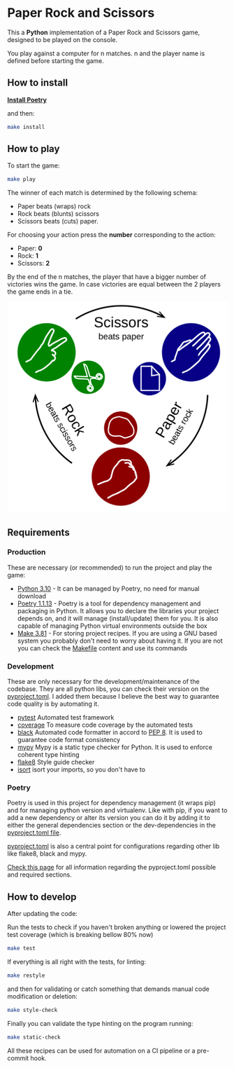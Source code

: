# Paper Rock and Scissors

This a **Python** implementation of a Paper Rock and Scissors game, designed to be played on the console.

You play against a computer for n matches. n and the player name is defined before starting the game.


## How to install

[**Install Poetry**](https://python-poetry.org/docs/)

and then:

```bash
make install
```

## How to play
To start the game:
```bash
make play
```

The winner of each match is determined by the following schema:
* Paper beats (wraps) rock
* Rock beats (blunts) scissors
* Scissors beats (cuts) paper.

For choosing your action press the **number** corresponding to the action:

* Paper: **0**
* Rock: **1**
* Scissors: **2**

By the end of the n matches, the player that have a bigger number of victories wins the game.
In case victories are equal between the 2 players the game ends in a tie.

![img.png](img.png)

## Requirements

### Production
These are necessary (or recommended) to run the project and play the game:

* [Python 3.10](https://www.python.org/downloads/) - It can be managed by Poetry, no need for manual download
* [Poetry 1.1.13](https://python-poetry.org/docs/) - Poetry is a tool for dependency management and packaging in Python. It allows you to declare the libraries your project depends on, and it will manage (install/update) them for you. It is also capable of managing Python virtual environments outside the box
* [Make 3.81](https://www.gnu.org/software/make/) - For storing project recipes. If you are using a GNU based system you probably don't need to worry about having it. If you are not you can check the [Makefile](Makefile) content and use its commands


### Development
These are only necessary for the development/maintenance of the codebase.
They are all python libs, you can check their version on the [pyproject.toml](pyproject.toml).
I added them because I believe the best way to guarantee code quality is by automating it.
* [pytest](https://pypi.org/project/pytest/) Automated test framework
* [coverage](https://pypi.org/project/coverage/) To measure code coverage by the automated tests
* [black](https://pypi.org/project/black/) Automated code formatter in accord to [PEP 8](https://peps.python.org/pep-0008/). It is used to guarantee code format consistency
* [mypy](https://github.com/python/mypy) Mypy is a static type checker for Python. It is used to enforce coherent type hinting
* [flake8](https://pypi.org/project/flake8/) Style guide checker
* [isort](https://pycqa.github.io/isort/) isort your imports, so you don't have to

### Poetry

Poetry is used in this project for dependency management (it wraps pip) and for managing python version and virtualenv.
Like with pip, if you want to add a new dependency or alter its version you can do it by adding it to either the general dependencies section or the dev-dependencies in the [pyproject.toml file](pyproject.toml).

[pyproject.toml](pyproject.toml) is also a central point for configurations regarding other lib like flake8, black and mypy.

[Check this page](https://python-poetry.org/docs/pyproject/) for all information regarding the pyproject.toml possible and required sections.

## How to develop

After updating the code:

Run the tests to check if you haven't broken anything or lowered the project test coverage (which is breaking bellow 80% now)
```bash
make test
```

If everything is all right with the tests, for linting:
```bash
make restyle
```

and then for validating or catch something that demands manual code modification or deletion:
```bash
make style-check
```

Finally you can validate the type hinting on the program running:
```bash
make static-check
```

All these recipes can be used for automation on a CI pipeline or a pre-commit hook.

